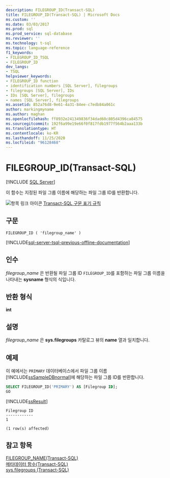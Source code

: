 ```yaml
---
description: FILEGROUP_ID(Transact-SQL)
title: FILEGROUP_ID(Transact-SQL) | Microsoft Docs
ms.custom: ''
ms.date: 03/03/2017
ms.prod: sql
ms.prod_service: sql-database
ms.reviewer: ''
ms.technology: t-sql
ms.topic: language-reference
f1_keywords:
- FILEGROUP_ID_TSQL
- FILEGROUP_ID
dev_langs:
- TSQL
helpviewer_keywords:
- FILEGROUP_ID function
- identification numbers [SQL Server], filegroups
- filegroups [SQL Server], IDs
- IDs [SQL Server], filegroups
- names [SQL Server], filegroups
ms.assetid: 852a76d8-9e61-4a31-84ee-c7edb84a061c
author: markingmyname
ms.author: maghan
ms.openlocfilehash: ff8932e241349836f34dad60c805d4396ca84575
ms.sourcegitcommit: 192f6a99e19e66f0f817fdb1977f564b2aaa133b
ms.translationtype: HT
ms.contentlocale: ko-KR
ms.lasthandoff: 11/25/2020
ms.locfileid: "96128468"
---
```

# <a name="filegroup_id-transact-sql"></a>FILEGROUP_ID(Transact-SQL)
[!INCLUDE [SQL Server](../../includes/applies-to-version/sqlserver.md)]

이 함수는 지정된 파일 그룹 이름에 해당하는 파일 그룹 ID를 반환합니다.  
  
 ![항목 링크 아이콘](../../database-engine/configure-windows/media/topic-link.gif "항목 링크 아이콘") [Transact-SQL 구문 표기 규칙](../../t-sql/language-elements/transact-sql-syntax-conventions-transact-sql.md)  
  
## <a name="syntax"></a>구문  
  
```syntaxsql 
FILEGROUP_ID ( 'filegroup_name' )   
```  
  
[!INCLUDE[sql-server-tsql-previous-offline-documentation](../../includes/sql-server-tsql-previous-offline-documentation.md)]

## <a name="arguments"></a>인수
*filegroup_name* 은 반환될 파일 그룹 ID `FILEGROUP_ID`를 포함하는 파일 그룹 이름을 나타내는 **sysname** 형식의 식입니다.  
  
## <a name="return-types"></a>반환 형식  
**int**  
  
## <a name="remarks"></a>설명  
*filegroup_name* 은 **sys.filegroups** 카탈로그 뷰의 **name** 열과 일치합니다.  
  
## <a name="examples"></a>예제  
이 예에서는 `PRIMARY` 데이터베이스에서 파일 그룹 이름 [!INCLUDE[ssSampleDBnormal](../../includes/sssampledbnormal-md.md)]에 해당하는 파일 그룹 ID를 반환합니다.  
  
```sql  
SELECT FILEGROUP_ID('PRIMARY') AS [Filegroup ID];  
GO  
```  
  
[!INCLUDE[ssResult](../../includes/ssresult-md.md)]  
  
```
Filegroup ID  
------------  
1  

(1 row(s) affected)
 ```  
  
## <a name="see-also"></a>참고 항목  
 [FILEGROUP_NAME&#40;Transact-SQL&#41;](../../t-sql/functions/filegroup-name-transact-sql.md)   
 [메타데이터 함수&#40;Transact-SQL&#41;](../../t-sql/functions/metadata-functions-transact-sql.md)   
 [sys.filegroups &#40;Transact-SQL&#41;](../../relational-databases/system-catalog-views/sys-filegroups-transact-sql.md)  
  
  
